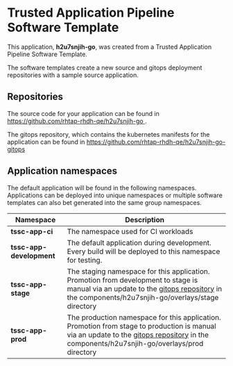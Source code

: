 # Trusted Application Pipeline Software Template

This application, **h2u7snjih-go**, was created from a Trusted Application Pipeline Software Template.

The software templates create a new source and gitops deployment repositories with a sample source application. 

## Repositories

The source code for your application can be found in [https://github.com/rhtap-rhdh-qe/h2u7snjih-go ](https://github.com/rhtap-rhdh-qe/h2u7snjih-go ).
 
The gitops repository, which contains the kubernetes manifests for the application can be found in 
[https://github.com/rhtap-rhdh-qe/h2u7snjih-go-gitops ](https://github.com/rhtap-rhdh-qe/h2u7snjih-go-gitops ) 

## Application namespaces 

The default application will be found in the following namespaces. Applications can be deployed into unique namespaces or multiple software templates can also bet generated into the same group namespaces.  

|  Namespace   |  Description   |  
| -------- | -------- |
| **tssc-app-ci** | The namespace used for CI workloads |
| **tssc-app-development** | The default application during development. Every build will be deployed to this namespace for testing. |
| **tssc-app-stage** | The staging namespace for this application. Promotion from development to stage is manual via an update to the [gitops repository](https://github.com/rhtap-rhdh-qe/h2u7snjih-go-gitops ) in the components/h2u7snjih-go/overlays/stage directory |
| **tssc-app-prod** | The production namespace for this application. Promotion from stage to production is manual via an update to the [gitops repository](https://github.com/rhtap-rhdh-qe/h2u7snjih-go-gitops ) in the components/h2u7snjih-go/overlays/prod directory |